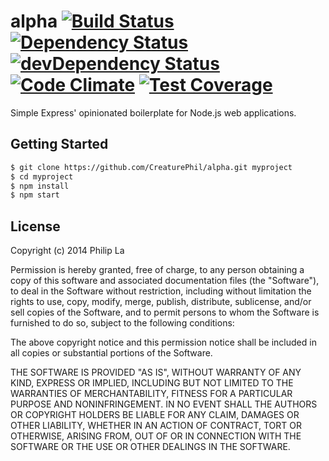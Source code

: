 # alpha [![Build Status](https://travis-ci.org/CreaturePhil/alpha.svg)](https://travis-ci.org/CreaturePhil/alpha) [![Dependency Status](https://david-dm.org/creaturephil/alpha.svg)](https://david-dm.org/creaturephil/alpha) [![devDependency Status](https://david-dm.org/creaturephil/alpha/dev-status.svg)](https://david-dm.org/creaturephil/alpha#info=devDependencies) [![Code Climate](https://codeclimate.com/github/CreaturePhil/alpha/badges/gpa.svg)](https://codeclimate.com/github/CreaturePhil/alpha) [![Test Coverage](https://codeclimate.com/github/CreaturePhil/alpha/badges/coverage.svg)](https://codeclimate.com/github/CreaturePhil/alpha)

Simple Express' opinionated boilerplate for Node.js web applications.

## Getting Started

```bash
$ git clone https://github.com/CreaturePhil/alpha.git myproject
$ cd myproject
$ npm install
$ npm start
```

## License

Copyright (c) 2014 Philip La

Permission is hereby granted, free of charge, to any person
obtaining a copy of this software and associated documentation
files (the "Software"), to deal in the Software without
restriction, including without limitation the rights to use,
copy, modify, merge, publish, distribute, sublicense, and/or sell
copies of the Software, and to permit persons to whom the
Software is furnished to do so, subject to the following
conditions:

The above copyright notice and this permission notice shall be
included in all copies or substantial portions of the Software.

THE SOFTWARE IS PROVIDED "AS IS", WITHOUT WARRANTY OF ANY KIND,
EXPRESS OR IMPLIED, INCLUDING BUT NOT LIMITED TO THE WARRANTIES
OF MERCHANTABILITY, FITNESS FOR A PARTICULAR PURPOSE AND
NONINFRINGEMENT. IN NO EVENT SHALL THE AUTHORS OR COPYRIGHT
HOLDERS BE LIABLE FOR ANY CLAIM, DAMAGES OR OTHER LIABILITY,
WHETHER IN AN ACTION OF CONTRACT, TORT OR OTHERWISE, ARISING
FROM, OUT OF OR IN CONNECTION WITH THE SOFTWARE OR THE USE OR
OTHER DEALINGS IN THE SOFTWARE.
